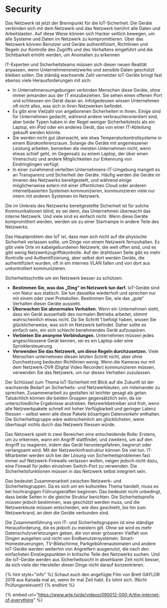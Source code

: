 # Security

Das Netzwerk ist jetzt der Brennpunkt für die IoT-Sicherheit. Die Geräte verbinden sich mit dem Netzwerk und das Netzwerk berührt alle Daten und Arbeitslasten. Auf diese Weise können sich Hacker seitlich bewegen, um alle Systeme und Daten im Netzwerk zu kompromittieren. Über das Netzwerk können Benutzer und Geräte authentifiziert, Richtlinien und Regeln zur Kontrolle des Zugriffs und des Verhaltens eingeführt und die Sichtbarkeit erhöht werden, um Anomalien zu erkennen

IT-Experten und Sicherheitsteams müssen sich dieser neuen Realität anpassen, wenn Unternehmensnetzwerke und sensible Daten geschützt bleiben sollen. Die ständig wachsende Zahl vernetzter IoT-Geräte bringt fast ebenso viele Herausforderungen mit sich:

* In Unternehmensumgebungen verbinden Menschen diese Geräte, ohne immer jemanden aus der IT einzubeziehen. Sie sehen einen offenen Port und schliessen ein Gerät daran an. Infolgedessen wissen Unternehmen oft nicht alles, was sich in ihren Netzwerken befindet.
* &#x20;Es gibt eine Vielzahl von angeborenen Sicherheiten in ihnen. Einige sind für Unternehmen gedacht, während andere verbraucherorientiert sind, aber beide Typen haben in der Regel weniger Sicherheitstests als ein Laptop, ein iPad oder ein anderes Gerät, das von einer IT-Abteilung gekauft werden könnte.
* Sie werden nicht gut überwacht, wie etwa Temperaturkontrollsysteme in einem Bürokonferenzraum. Solange die Geräte mit angemessener Leistung arbeiten, bemerken die meisten Unternehmen nicht, wenn etwas schief geht, im Gegensatz zu einem Laptop, der über einen Virenschutz und andere Möglichkeiten zur Erkennung von Eindringlingen verfügt.
* In einer zunehmend verteilten Unternehmens-IT-Umgebung mangelt es an Transparenz und Sicherheit der Geräte. Häufig werden die Geräte im Inneren des Netzwerks bereitgestellt, und während einige möglicherweise extern mit einer öffentlichen Cloud oder anderen internetbasierten Systemen kommunizieren, kommunizieren viele nur intern mit anderen Systemen im Netzwerk.

Die im Umkreis des Netzwerks bereitgestellte Sicherheit ist für solche Kommunikationen blind, es sei denn, das Unternehmen überwacht das interne Netzwerk. Und viele sind es einfach nicht. Wenn diese Geräte kompromittiert werden, werden sie zu einer Startrampe in andere Teile des Netzwerks.

Das Hauptproblem des IoT ist, dass man sich nicht auf die physische Sicherheit verlassen sollte, um Dinge von einem Netzwerk fernzuhalten. Es gibt viele Orte im kabelgebundenen Netzwerk, die weit offen sind, und es gibt wenig Netzwerkzugriffskontrolle. Auf der drahtlosen Seite gibt es mehr Kontrolle und Authentifizierung, aber selbst dort werden Geräte, die authentifiziert wurden, oft in ein internes VLAN fallen und von dort aus unkontrolliert kommunizieren.

Sicherheitsschritte um ein Netzwerk besser zu schützen:

* **Bestimmen Sie, was das „Ding“ im Netzwerk tun darf.** IoT-Geräte sind von Natur aus statisch. Sie tun dasselbe wiederholt und sprechen nur mit einem oder zwei Protokollen. Bestimmen Sie, wie das „gute“ Verhalten dieser Geräte aussieht.
* **Überwachen Sie abnormales Verhalten.** Wenn ein Unternehmen sieht, dass ein Gerät ausserhalb des normalen Betriebs arbeitet, stimmt wahrscheinlich etwas nicht. Da Sie Schritt 1 befolgt haben, wissen Sie glücklicherweise, was sich im Netzwerk befindet. Daher sollte es einfach sein, ein sich schlecht benehmendes Gerät aufzuspüren.
* **Verbieten Sie anonyme Verbindungen.** Unternehmen müssen jedes angeschlossene Gerät kennen, sei es ein Laptop oder eine Sprinklersteuerung.
* **Verwenden Sie das Netzwerk, um diese Regeln durchzusetzen.** Viele Menschen unternehmen diesen letzten Schritt nicht, aber ohne Durchsetzung bedeuten Richtlinien wenig. Wenn die Kameras nur mit dem Netzwerk-DVR (Digital Video Recorder) kommunizieren müssen, verwenden Sie das Netzwerk, um nur dieses Verhalten zuzulassen.

Der Schlüssel zum Thema IoT-Sicherheit mit Blick auf die Zukunft ist der wachsende Bedarf an Sicherheits- und Netzwerkleuten, um miteinander zu sprechen. Zusammenarbeit zu gestalten ist leichter gesagt als getan. Tatsächlich können die beiden Gruppen gegensätzlich sein, da sie unterschiedliche Ergebnisse anstreben. Netzwerkbetreiber sind froh, wenn alle Netzwerkpakete schnell mit hoher Verfügbarkeit und geringer Latenz fliessen – selbst wenn alle diese Pakete bösartigen Datenverkehr enthalten. Die Sicherheitsgruppe wäre wahrscheinlich am glücklichsten, wenn überhaupt nichts durch das Netzwerk fliessen würde.

Das Netzwerk spielt in zwei Bereichen eine entscheidende Rolle: Erstens, um zu erkennen, wann ein Angriff stattfindet, und zweitens, um auf den Angriff zu reagieren, indem das Gerät heruntergefahren, begrenzt oder verlangsamt wird. Mit der Netzwerkinfrastruktur können Sie viel tun. IT-Mitarbeiter werden sich bei der Lösung von Sicherheitsproblemen fast immer auf Netzwerk-Firewalls verlassen wollen, neigen jedoch nicht dazu, eine Firewall für jeden einzelnen Switch-Port zu verwenden. Die Sicherheitsfunktionen müssen in das Netzwerk selbst integriert sein.

Das bedeutet Zusammenarbeit zwischen Netzwerk- und Sicherheitsgruppen. Da es sich um ein kulturelles Thema handelt, muss es bei hochrangigen Führungskräften beginnen. Das bedeutet nicht unbedingt, dass beide Seiten in die gleiche Struktur berichten. Die Sicherheitsprofis müssen jedoch bestimmen, was geschützt werden muss, und die Netzwerkleute müssen entscheiden, wie dies geschieht, bis hin zum Netzwerkrand, an dem die Geräte verbunden sind.

Die Zusammenführung von IT- und Sicherheitsgruppen ist eine ständige Herausforderung, die es jedoch zu meistern gilt. Ohne sie wird es mehr Datenschutzverletzungen geben, die von einer grösseren Vielfalt von Dingen ausgehen und nicht von Endbenutzersystemen. Smart-Homesteuerungen, TV-Bildschirme, Parkgebührenautomaten und andere IoT-Geräte werden weiterhin von Angreifern ausgenutzt, die nach den einfachsten Einstiegspunkten in kritische Teile des Netzwerks suchen. Und die IoT-Geräte werden aus Sicherheitssicht in absehbarer Zeit nicht besser, da sich viele der Hersteller dieser Dinge nicht darauf konzentrieren.

{% hint style="info" %}
Schaut euch den angefügte Film von Brett GAYLOR 2019 aus Kanada mal an, wenn ihr mal Zeit habt. Es lohnt sich. (Nicht Prüfungsrelevant!)
{% endhint %}

{% embed url="https://www.arte.tv/de/videos/090012-000-A/the-internet-of-everything" %}
